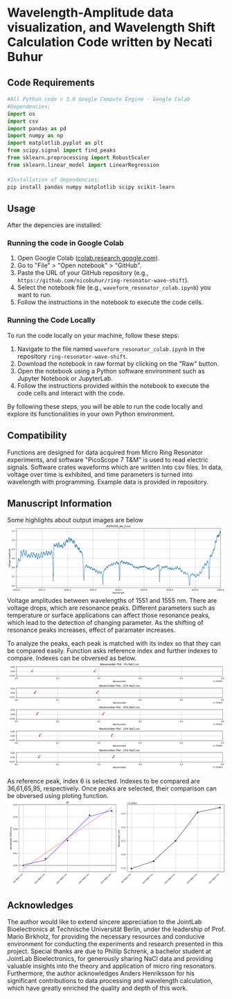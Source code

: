 # Wavelength-Amplitude data visualization, and Wavelength Shift Calculation Code written by Necati Buhur

## Code Requirements

```python
#All Python code v 3.0 Google Compute Engine - Google Colab
#Dependencies:
import os
import csv
import pandas as pd
import numpy as np
import matplotlib.pyplot as plt
from scipy.signal import find_peaks
from sklearn.preprocessing import RobustScaler
from sklearn.linear_model import LinearRegression

#Installation of dependencies:
pip install pandas numpy matplotlib scipy scikit-learn
```

## Usage
After the depencies are installed:

### Running the code in Google Colab

1. Open Google Colab ([colab.research.google.com](https://colab.research.google.com/)).
2. Go to "File" > "Open notebook" > "GitHub".
3. Paste the URL of your GitHub repository (e.g., `https://github.com/nicobuhur/ring-resonator-wave-shift`).
4. Select the notebook file (e.g., `waveform_resonator_colab.ipynb`) you want to run.
5. Follow the instructions in the notebook to execute the code cells.

### Running the Code Locally

To run the code locally on your machine, follow these steps:

1. Navigate to the file named `waveform_resonator_colab.ipynb` in the repository `ring-resonator-wave-shift`.
2. Download the notebook in raw format by clicking on the "Raw" button.
3. Open the notebook using a Python software environment such as Jupyter Notebook or JupyterLab.
4. Follow the instructions provided within the notebook to execute the code cells and interact with the code.

By following these steps, you will be able to run the code locally and explore its functionalities in your own Python environment.

## Compatibility
Functions are designed for data acquired from Micro Ring Resonator experiments, and software "PicoScope 7 T&M" is used to read electric signals. Software crates waveforms which are written into csv files. In data, voltage over time is exhibited, and time parameters is turned into wavelength with programming. Example data is provided in repository. 

## Manuscript Information
Some highlights about output images are below
![alt text](images/sweep.png)
Voltage amplitudes between wavelengths of 1551 and 1555 nm. There are voltage drops, which are resonance peaks. Different parameters such as temperature or surface applications can affect those resonance peaks, which lead to the detection of changing parameter. As the shifting of resonance peaks increases, effect of paramater increases. 

To analyze the peaks, each peak is matched with its index so that they can be compared easily. Function asks reference index and further indexes to compare. Indexes can be obversed as below.
![alt text](images/index.png)

As reference peak, index 6 is selected. Indexes to be compared are 36,61,65,95, respectively. Once peaks are selected, their comparison can be obversed using ploting function.
![alt text](images/shift.png)

## Acknowledges
The author would like to extend sincere appreciation to the JointLab Bioelectronics at Technische Universität Berlin, under the leadership of Prof. Mario Birkholz, for providing the necessary resources and conducive environment for conducting the experiments and research presented in this project. Special thanks are due to Phillip Schrenk, a bachelor student at JointLab Bioelectronics, for generously sharing NaCl data and providing valuable insights into the theory and application of micro ring resonators. Furthermore, the author acknowledges Anders Henriksson for his significant contributions to data processing and wavelength calculation, which have greatly enriched the quality and depth of this work.
